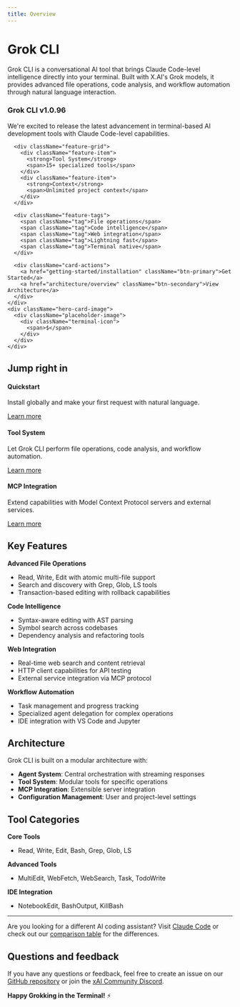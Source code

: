 ```yaml
---
title: Overview
---
```


# Grok CLI

Grok CLI is a conversational AI tool that brings Claude Code-level intelligence directly into your terminal. Built with X.AI's Grok models, it provides advanced file operations, code analysis, and workflow automation through natural language interaction.

<div className="hero-card">
  <div className="hero-card-content">
    <div className="hero-card-text">
      <h3>Grok CLI v1.0.96</h3>
      <p>We're excited to release the latest advancement in terminal-based AI development tools with Claude Code-level capabilities.</p>
      
      <div className="feature-grid">
        <div className="feature-item">
          <strong>Tool System</strong>
          <span>15+ specialized tools</span>
        </div>
        <div className="feature-item">
          <strong>Context</strong>
          <span>Unlimited project context</span>
        </div>
      </div>
      
      <div className="feature-tags">
        <span className="tag">File operations</span>
        <span className="tag">Code intelligence</span>
        <span className="tag">Web integration</span>
        <span className="tag">Lightning fast</span>
        <span className="tag">Terminal native</span>
      </div>
      
      <div className="card-actions">
        <a href="getting-started/installation" className="btn-primary">Get Started</a>
        <a href="architecture/overview" className="btn-secondary">View Architecture</a>
      </div>
    </div>
    <div className="hero-card-image">
      <div className="placeholder-image">
        <div className="terminal-icon">
          <span>$</span>
        </div>
      </div>
    </div>
  </div>
</div>

## Jump right in

<div className="jump-in-grid">
  <div className="jump-card">
    <h4>Quickstart</h4>
    <p>Install globally and make your first request with natural language.</p>
    <a href="getting-started/installation">Learn more</a>
  </div>
  
  <div className="jump-card">
    <h4>Tool System</h4>
    <p>Let Grok CLI perform file operations, code analysis, and workflow automation.</p>
    <a href="architecture/overview">Learn more</a>
  </div>
  
  <div className="jump-card">
    <h4>MCP Integration</h4>
    <p>Extend capabilities with Model Context Protocol servers and external services.</p>
    <a href="api/schema">Learn more</a>
  </div>
</div>

## Key Features

**Advanced File Operations**
- Read, Write, Edit with atomic multi-file support
- Search and discovery with Grep, Glob, LS tools
- Transaction-based editing with rollback capabilities

**Code Intelligence**
- Syntax-aware editing with AST parsing
- Symbol search across codebases
- Dependency analysis and refactoring tools

**Web Integration**
- Real-time web search and content retrieval
- HTTP client capabilities for API testing
- External service integration via MCP protocol

**Workflow Automation**
- Task management and progress tracking
- Specialized agent delegation for complex operations
- IDE integration with VS Code and Jupyter

## Architecture

Grok CLI is built on a modular architecture with:

- **Agent System**: Central orchestration with streaming responses
- **Tool System**: Modular tools for specific operations
- **MCP Integration**: Extensible server integration
- **Configuration Management**: User and project-level settings

## Tool Categories

**Core Tools**
- Read, Write, Edit, Bash, Grep, Glob, LS

**Advanced Tools**
- MultiEdit, WebFetch, WebSearch, Task, TodoWrite

**IDE Integration**
- NotebookEdit, BashOutput, KillBash

---

Are you looking for a different AI coding assistant? Visit [Claude Code](https://claude.ai/code) or check out our [comparison table](https://github.com/hinetapora/grok-cli-hurry-mode#comparison) for the differences.

## Questions and feedback

If you have any questions or feedback, feel free to create an issue on our [GitHub repository](https://github.com/hinetapora/grok-cli-hurry-mode/issues) or join the [xAI Community Discord](https://discord.com/channels/1315720379607679066/1315822328139223064).

**Happy Grokking in the Terminal!** ⚡